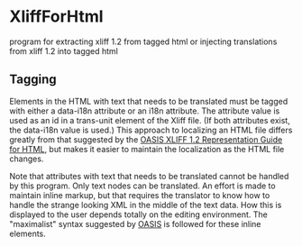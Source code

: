 # XliffForHtml

program for extracting xliff 1.2 from tagged html or injecting translations from xliff 1.2 into tagged html

## Tagging

Elements in the HTML with text that needs to be translated must be tagged with either a
data-i18n attribute or an i18n attribute.  The attribute value is used as an id in a trans-unit
element of the Xliff file.  (If both attributes exist, the data-i18n value is used.)  This
approach to localizing an HTML file differs greatly from that suggested by the
[OASIS XLIFF 1.2 Representation Guide for HTML](http://docs.oasis-open.org/xliff/v1.2/xliff-profile-html/xliff-profile-html-1.2-cd02.html),
but makes it easier to maintain the localization as the HTML file changes.

Note that attributes with text that needs to be translated cannot be handled by this program.
Only text nodes can be translated.  An effort is made to maintain inline markup, but that
requires the translator to know how to handle the strange looking XML in the middle of the text
data.  How this is displayed to the user depends totally on the editing environment.  The
"maximalist" syntax suggested by
[OASIS](http://docs.oasis-open.org/xliff/v1.2/xliff-profile-html/xliff-profile-html-1.2-cd02.html)
is followed for these inline elements.
